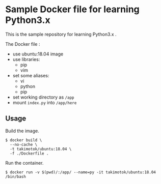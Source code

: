 # Sample Docker file for learning Python3.x

This is the sample repository for learning Python3.x .

The Docker file :

- use ubuntu:18.04 image
- use libraries:
  - pip
  - vim
- set some aliases:
  - vi
  - python
  - pip
- set working directory as `/app`
- mount `index.py` into `/app/here`


## Usage

Build the image.

```
$ docker build \
  --no-cache \
  -t takimotok/ubuntu:18.04 \
  -f ./Dockerfile .
```

Run the container.

```
$ docker run -v $(pwd)/:/app/ --name=py -it takimotok/ubuntu:18.04 /bin/bash
```
